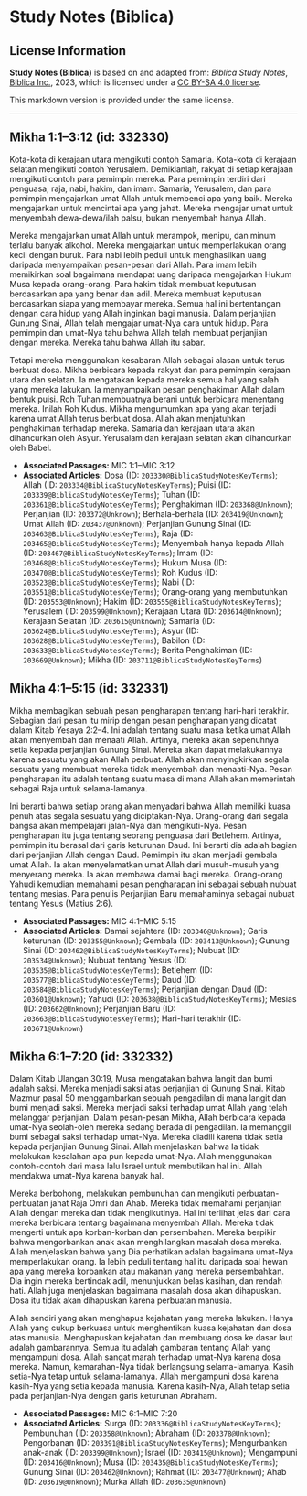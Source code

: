 # Study Notes (Biblica)

## License Information

**Study Notes (Biblica)** is based on and adapted from: _Biblica Study Notes_, [Biblica Inc.](https://www.biblica.com/), 2023, which is licensed under a [CC BY-SA 4.0 license](https://creativecommons.org/licenses/by-sa/4.0/legalcode.en).

This markdown version is provided under the same license.



--------------------------------

## Mikha 1:1–3:12 (id: 332330)

Kota\-kota di kerajaan utara mengikuti contoh Samaria. Kota\-kota di kerajaan selatan mengikuti contoh Yerusalem. Demikianlah, rakyat di setiap kerajaan mengikuti contoh para pemimpin mereka. Para pemimpin terdiri dari penguasa, raja, nabi, hakim, dan imam. Samaria, Yerusalem, dan para pemimpin mengajarkan umat Allah untuk membenci apa yang baik. Mereka mengajarkan untuk mencintai apa yang jahat. Mereka mengajar umat untuk menyembah dewa\-dewa/ilah palsu, bukan menyembah hanya Allah. 

Mereka mengajarkan umat Allah untuk merampok, menipu, dan minum terlalu banyak alkohol. Mereka mengajarkan untuk memperlakukan orang kecil dengan buruk. Para nabi lebih peduli untuk menghasilkan uang daripada menyampaikan pesan\-pesan dari Allah. Para imam lebih memikirkan soal bagaimana mendapat uang daripada mengajarkan Hukum Musa kepada orang\-orang. Para hakim tidak membuat keputusan berdasarkan apa yang benar dan adil. Mereka membuat keputusan berdasarkan siapa yang membayar mereka. Semua hal ini bertentangan dengan cara hidup yang Allah inginkan bagi manusia. Dalam perjanjian Gunung Sinai, Allah telah mengajar umat\-Nya cara untuk hidup. Para pemimpin dan umat\-Nya tahu bahwa Allah telah membuat perjanjian dengan mereka. Mereka tahu bahwa Allah itu sabar. 

Tetapi mereka menggunakan kesabaran Allah sebagai alasan untuk terus berbuat dosa. Mikha berbicara kepada rakyat dan para pemimpin kerajaan utara dan selatan. Ia mengatakan kepada mereka semua hal yang salah yang mereka lakukan. Ia menyampaikan pesan penghakiman Allah dalam bentuk puisi. Roh Tuhan membuatnya berani untuk berbicara menentang mereka. Inilah Roh Kudus. Mikha mengumumkan apa yang akan terjadi karena umat Allah terus berbuat dosa. Allah akan menjatuhkan penghakiman terhadap mereka. Samaria dan kerajaan utara akan dihancurkan oleh Asyur. Yerusalam dan kerajaan selatan akan dihancurkan oleh Babel.

* **Associated Passages:** MIC 1:1–MIC 3:12
* **Associated Articles:** Dosa (ID: `203330@BiblicaStudyNotesKeyTerms`); Allah (ID: `203334@BiblicaStudyNotesKeyTerms`); Puisi (ID: `203339@BiblicaStudyNotesKeyTerms`); Tuhan (ID: `203361@BiblicaStudyNotesKeyTerms`); Penghakiman (ID: `203368@Unknown`); Perjanjian (ID: `203372@Unknown`); Berhala-berhala (ID: `203419@Unknown`); Umat Allah (ID: `203437@Unknown`); Perjanjian Gunung Sinai (ID: `203463@BiblicaStudyNotesKeyTerms`); Raja (ID: `203465@BiblicaStudyNotesKeyTerms`); Menyembah hanya kepada Allah (ID: `203467@BiblicaStudyNotesKeyTerms`); Imam (ID: `203468@BiblicaStudyNotesKeyTerms`); Hukum Musa (ID: `203470@BiblicaStudyNotesKeyTerms`); Roh Kudus (ID: `203523@BiblicaStudyNotesKeyTerms`); Nabi (ID: `203551@BiblicaStudyNotesKeyTerms`); Orang-orang yang membutuhkan (ID: `203553@Unknown`); Hakim (ID: `203555@BiblicaStudyNotesKeyTerms`); Yerusalem (ID: `203599@Unknown`); Kerajaan Utara (ID: `203614@Unknown`); Kerajaan Selatan (ID: `203615@Unknown`); Samaria (ID: `203624@BiblicaStudyNotesKeyTerms`); Asyur (ID: `203628@BiblicaStudyNotesKeyTerms`); Babilon (ID: `203633@BiblicaStudyNotesKeyTerms`); Berita Penghakiman (ID: `203669@Unknown`); Mikha (ID: `203711@BiblicaStudyNotesKeyTerms`)

## Mikha 4:1–5:15 (id: 332331)

Mikha membagikan sebuah pesan pengharapan tentang hari\-hari terakhir. Sebagian dari pesan itu mirip dengan pesan pengharapan yang dicatat dalam Kitab Yesaya 2:2–4\. Ini adalah tentang suatu masa ketika umat Allah akan menyembah dan menaati Allah. Artinya, mereka akan sepenuhnya setia kepada perjanjian Gunung Sinai. Mereka akan dapat melakukannya karena sesuatu yang akan Allah perbuat. Allah akan menyingkirkan segala sesuatu yang membuat mereka tidak menyembah dan menaati\-Nya. Pesan pengharapan itu adalah tentang suatu masa di mana Allah akan memerintah sebagai Raja untuk selama\-lamanya.

Ini berarti bahwa setiap orang akan menyadari bahwa Allah memiliki kuasa penuh atas segala sesuatu yang diciptakan\-Nya. Orang\-orang dari segala bangsa akan mempelajari jalan\-Nya dan mengikuti\-Nya. Pesan pengharapan itu juga tentang seorang penguasa dari Betlehem. Artinya, pemimpin itu berasal dari garis keturunan Daud. Ini berarti dia adalah bagian dari perjanjian Allah dengan Daud. Pemimpin itu akan menjadi gembala umat Allah. Ia akan menyelamatkan umat Allah dari musuh\-musuh yang menyerang mereka. Ia akan membawa damai bagi mereka. Orang\-orang Yahudi kemudian memahami pesan pengharapan ini sebagai sebuah nubuat tentang mesias. Para penulis Perjanjian Baru memahaminya sebagai nubuat tentang Yesus (Matius 2:6\).

* **Associated Passages:** MIC 4:1–MIC 5:15
* **Associated Articles:** Damai sejahtera (ID: `203346@Unknown`); Garis keturunan (ID: `203355@Unknown`); Gembala (ID: `203413@Unknown`); Gunung Sinai (ID: `203462@BiblicaStudyNotesKeyTerms`); Nubuat (ID: `203534@Unknown`); Nubuat tentang Yesus (ID: `203535@BiblicaStudyNotesKeyTerms`); Betlehem (ID: `203577@BiblicaStudyNotesKeyTerms`); Daud (ID: `203584@BiblicaStudyNotesKeyTerms`); Perjanjian dengan Daud (ID: `203601@Unknown`); Yahudi (ID: `203638@BiblicaStudyNotesKeyTerms`); Mesias (ID: `203662@Unknown`); Perjanjian Baru (ID: `203663@BiblicaStudyNotesKeyTerms`); Hari-hari terakhir (ID: `203671@Unknown`)

## Mikha 6:1–7:20 (id: 332332)

Dalam Kitab Ulangan 30:19, Musa mengatakan bahwa langit dan bumi adalah saksi. Mereka menjadi saksi atas perjanjian di Gunung Sinai. Kitab Mazmur pasal 50 menggambarkan sebuah pengadilan di mana langit dan bumi menjadi saksi. Mereka menjadi saksi terhadap umat Allah yang telah melanggar perjanjian. Dalam pesan\-pesan Mikha, Allah berbicara kepada umat\-Nya seolah\-oleh mereka sedang berada di pengadilan. Ia memanggil bumi sebagai saksi terhadap umat\-Nya. Mereka diadili karena tidak setia kepada perjanjian Gunung Sinai. Allah menjelaskan bahwa Ia tidak melakukan kesalahan apa pun kepada umat\-Nya. Allah menggunakan contoh\-contoh dari masa lalu Israel untuk membutikan hal ini. Allah mendakwa umat\-Nya karena banyak hal. 

Mereka berbohong, melakukan pembunuhan dan mengikuti perbuatan\-perbuatan jahat Raja Omri dan Ahab. Mereka tidak memahami perjanjian Allah dengan mereka dan tidak mengikutinya. Hal ini terlihat jelas dari cara mereka berbicara tentang bagaimana menyembah Allah. Mereka tidak mengerti untuk apa korban\-korban dan persembahan. Mereka berpikir bahwa mengorbankan anak akan menghilangkan masalah dosa mereka. Allah menjelaskan bahwa yang Dia perhatikan adalah bagaimana umat\-Nya memperlakukan orang. Ia lebih peduli tentang hal itu daripada soal hewan apa yang mereka korbankan atau makanan yang mereka persembahkan. Dia ingin mereka bertindak adil, menunjukkan belas kasihan, dan rendah hati. Allah juga menjelaskan bagaimana masalah dosa akan dihapuskan. Dosa itu tidak akan dihapuskan karena perbuatan manusia. 

Allah sendiri yang akan menghapus kejahatan yang mereka lakukan. Hanya Allah yang cukup berkuasa untuk menghentikan kuasa kejahatan dan dosa atas manusia. Menghapuskan kejahatan dan membuang dosa ke dasar laut adalah gambarannya. Semua itu adalah gambaran tentang Allah yang mengampuni dosa. Allah sangat marah terhadap umat\-Nya karena dosa mereka. Namun, kemarahan\-Nya tidak berlangsung selama\-lamanya. Kasih setia\-Nya tetap untuk selama\-lamanya. Allah mengampuni dosa karena kasih\-Nya yang setia kepada manusia. Karena kasih\-Nya, Allah tetap setia pada perjanjian\-Nya dengan garis keturunan Abraham.

* **Associated Passages:** MIC 6:1–MIC 7:20
* **Associated Articles:** Surga (ID: `203336@BiblicaStudyNotesKeyTerms`); Pembunuhan (ID: `203358@Unknown`); Abraham (ID: `203378@Unknown`); Pengorbanan (ID: `203391@BiblicaStudyNotesKeyTerms`); Mengurbankan anak-anak (ID: `203399@Unknown`); Israel (ID: `203415@Unknown`); Mengampuni (ID: `203416@Unknown`); Musa (ID: `203435@BiblicaStudyNotesKeyTerms`); Gunung Sinai (ID: `203462@Unknown`); Rahmat (ID: `203477@Unknown`); Ahab (ID: `203619@Unknown`); Murka Allah (ID: `203635@Unknown`)

